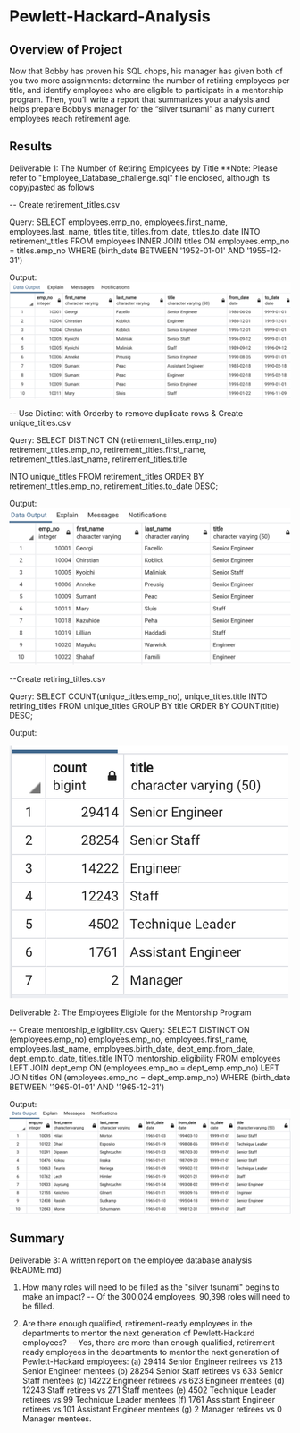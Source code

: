 # Pewlett-Hackard-Analysis

## Overview of Project

Now that Bobby has proven his SQL chops, his manager has given both of you two more assignments: determine the number of retiring employees per title, and identify employees who are eligible to participate in a mentorship program. Then, you’ll write a report that summarizes your analysis and helps prepare Bobby’s manager for the “silver tsunami” as many current employees reach retirement age.

## Results

Deliverable 1: The Number of Retiring Employees by Title
**Note: Please refer to "Employee_Database_challenge.sql" file enclosed, although its copy/pasted as follows

-- Create retirement_titles.csv

Query: 
SELECT employees.emp_no, 
employees.first_name,
employees.last_name,
titles.title,
titles.from_date,
titles.to_date
INTO retirement_titles
FROM employees
INNER JOIN titles
ON employees.emp_no = titles.emp_no
WHERE (birth_date BETWEEN '1952-01-01' AND '1955-12-31')

Output:
![alt tag](https://github.com/elrvra/Pewlett-Hackard-Analysis/blob/main/Data/retirement_titles.png)

-- Use Dictinct with Orderby to remove duplicate rows & Create unique_titles.csv

Query:
SELECT DISTINCT ON (retirement_titles.emp_no) retirement_titles.emp_no,
retirement_titles.first_name,
retirement_titles.last_name,
retirement_titles.title

INTO unique_titles
FROM retirement_titles
ORDER BY retirement_titles.emp_no, retirement_titles.to_date DESC;

Output:
![alt tag](https://github.com/elrvra/Pewlett-Hackard-Analysis/blob/main/Data/unique_titles.png)

--Create retiring_titles.csv

Query:
SELECT COUNT(unique_titles.emp_no),
unique_titles.title
INTO retiring_titles
FROM unique_titles
GROUP BY title 
ORDER BY COUNT(title) DESC;

Output:

![alt tag](https://github.com/elrvra/Pewlett-Hackard-Analysis/blob/main/Data/retiring_titles.png)

Deliverable 2: The Employees Eligible for the Mentorship Program

-- Create mentorship_eligibility.csv
Query:
SELECT DISTINCT ON (employees.emp_no)
employees.emp_no,
employees.first_name,
employees.last_name,
employees.birth_date,
dept_emp.from_date,
dept_emp.to_date,
titles.title
INTO mentorship_eligibility
FROM employees
LEFT JOIN dept_emp
ON (employees.emp_no = dept_emp.emp_no) 
LEFT JOIN titles
ON (employees.emp_no = dept_emp.emp_no)
WHERE (birth_date BETWEEN '1965-01-01' AND '1965-12-31')

Output:
![alt tag](https://github.com/elrvra/Pewlett-Hackard-Analysis/blob/main/Data/mentorship_eligibility.png)

## Summary

Deliverable 3: A written report on the employee database analysis (README.md)

1. How many roles will need to be filled as the "silver tsunami" begins to make an impact?
-- Of the 300,024 employees, 90,398 roles will need to be filled.

2. Are there enough qualified, retirement-ready employees in the departments to mentor the next generation of Pewlett-Hackard employees?
-- Yes, there are more than enough qualified, retirement-ready employees in the departments to mentor the next generation of Pewlett-Hackard employees: (a) 29414 Senior Engineer retirees vs 213 Senior Engineer mentees (b) 28254 Senior Staff retirees vs 633 Senior Staff mentees (c) 14222 Engineer retirees vs 623 Engineer mentees (d) 12243 Staff retirees vs 271 Staff mentees (e) 4502 Technique Leader retirees vs 99 Technique Leader mentees (f) 1761 Assistant Engineer retirees vs 101 Assistant Engineer mentees (g) 2 Manager retirees vs 0 Manager mentees.

